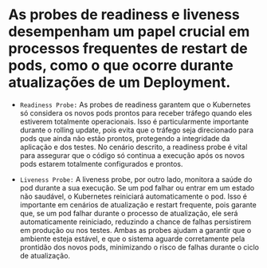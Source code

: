 # As probes de readiness e liveness desempenham um papel crucial em processos frequentes de restart de pods, como o que ocorre durante atualizações de um Deployment.

- `Readiness Probe:` As probes de readiness garantem que o Kubernetes só considera os novos pods prontos para receber tráfego quando eles estiverem totalmente operacionais. Isso é particularmente importante durante o rolling update, pois evita que o tráfego seja direcionado para pods que ainda não estão prontos, protegendo a integridade da aplicação e dos testes. No cenário descrito, a readiness probe é vital para assegurar que o código só continua a execução após os novos pods estarem totalmente configurados e prontos.

- `Liveness Probe:` A liveness probe, por outro lado, monitora a saúde do pod durante a sua execução. Se um pod falhar ou entrar em um estado não saudável, o Kubernetes reiniciará automaticamente o pod. Isso é importante em cenários de atualização e restart frequente, pois garante que, se um pod falhar durante o processo de atualização, ele será automaticamente reiniciado, reduzindo a chance de falhas persistirem em produção ou nos testes.
Ambas as probes ajudam a garantir que o ambiente esteja estável, e que o sistema aguarde corretamente pela prontidão dos novos pods, minimizando o risco de falhas durante o ciclo de atualização.